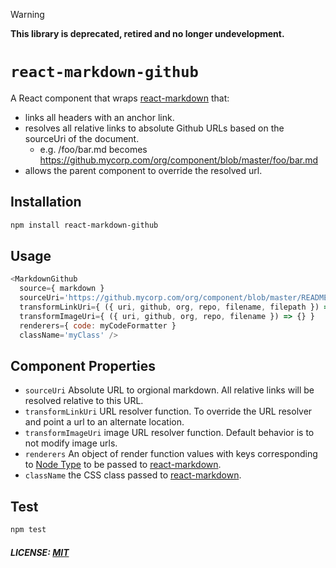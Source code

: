 > [!WARNING]
> **This library is deprecated, retired and no longer undevelopment.**

# `react-markdown-github`

A React component that wraps [react-markdown] that:
-  links all headers with an anchor link.
-  resolves all relative links to absolute Github URLs based on the sourceUri of the document.
    - e.g. /foo/bar.md becomes https://github.mycorp.com/org/component/blob/master/foo/bar.md
-  allows the parent component to override the resolved url.

## Installation

``` bash
npm install react-markdown-github
```

## Usage

```js
<MarkdownGithub 
  source={ markdown } 
  sourceUri='https://github.mycorp.com/org/component/blob/master/README.md'  
  transformLinkUri={ ({ uri, github, org, repo, filename, filepath }) => { } }
  transformImageUri={ ({ uri, github, org, repo, filename }) => {} }
  renderers={ code: myCodeFormatter } 
  className='myClass' />
```

## Component Properties

- `sourceUri` Absolute URL to orgional markdown. All relative links will be
  resolved relative to this URL.
- `transformLinkUri` URL resolver function. To override the URL resolver and point a url
  to an alternate location.
- `transformImageUri` image URL resolver function. Default behavior is to not modify image urls.
- `renderers` An object of render function values with keys corresponding to
  [Node Type][react-markdown-node-types] to be passed to [react-markdown].
- `className` the CSS class passed to [react-markdown].

## Test

``` bash
npm test
```

##### LICENSE: [MIT](/LICENSE)

[react-markdown]: https://github.com/rexxars/react-markdown
[react-markdown-node-types]: https://github.com/rexxars/react-markdown/blob/master/README.md#node-types
